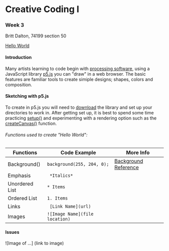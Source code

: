 # Creative Coding I #
### Week 3 ###

Britt Dalton, 74199 section 50

[Hello World](https://brittdalton.github.io/Creative_Coding_HW/HW_03/Hello_world)

 #### Introduction ####
 Many artists learning to code begin with [processing software](https://processing.org),
 using a JavaScript library [p5.js](https://p5js.org) you can "draw" in a web browser.
 The basic features are familiar tools to create simiple designs; shapes, colors and
 composition.

 #### Sketching with p5.js ####
 To create in p5.js you will need to [download](https://p5js.org/download/) the library and
 set up your directories to work in. After getting set up, it is best to spend some time
 practicing [setup()](https://p5js.org/reference/#/p5/setup) and experimenting with a rendering option such as the [createCanvas()](https://p5js.org/reference/#/p5/createCanvas) function.

###### Functions used to create "Hello World": ######

|Functions | Code Example | More Info |
|---------- | -------------|-----------|
| Background() | `background(255, 204, 0);`| [Background Reference](https://p5js.org/reference/#/p5/background) |
| Emphasis | ` *Italics*`|
| Unordered List | ` * Items `|
| Ordered List | ` 1. Items `|
| Links | ` [Link Name](url)`|
| Images | `![Image Name](file location)`|

 #### Issues ####

 ![Image of ...] (link to image)
